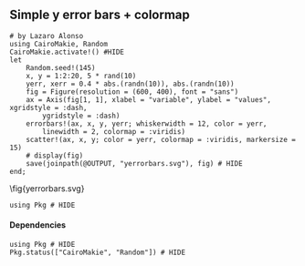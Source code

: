 <!--This file was generated, do not modify it.-->
## Simple y error bars + colormap

````julia:ex1
# by Lazaro Alonso
using CairoMakie, Random
CairoMakie.activate!() #HIDE
let
    Random.seed!(145)
    x, y = 1:2:20, 5 * rand(10)
    yerr, xerr = 0.4 * abs.(randn(10)), abs.(randn(10))
    fig = Figure(resolution = (600, 400), font = "sans")
    ax = Axis(fig[1, 1], xlabel = "variable", ylabel = "values", xgridstyle = :dash,
        ygridstyle = :dash)
    errorbars!(ax, x, y, yerr; whiskerwidth = 12, color = yerr,
        linewidth = 2, colormap = :viridis)
    scatter!(ax, x, y; color = yerr, colormap = :viridis, markersize = 15)
    # display(fig)
    save(joinpath(@OUTPUT, "yerrorbars.svg"), fig) # HIDE
end;
````

\fig{yerrorbars.svg}

````julia:ex2
using Pkg # HIDE
````

#### Dependencies

````julia:ex3
using Pkg # HIDE
Pkg.status(["CairoMakie", "Random"]) # HIDE
````

